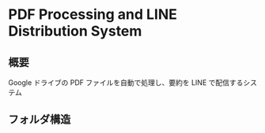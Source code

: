 # PDF Processing and LINE Distribution System

## 概要

Google ドライブの PDF ファイルを自動で処理し、要約を LINE で配信するシステム

## フォルダ構造
